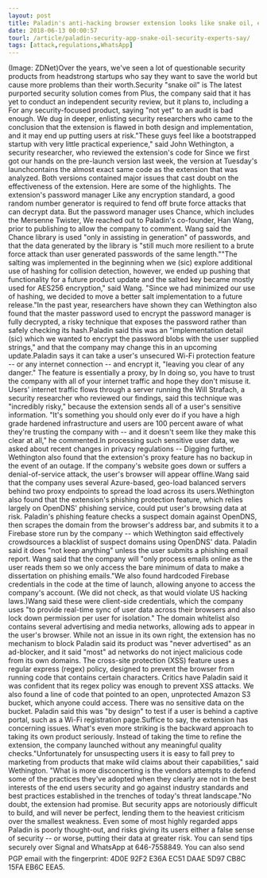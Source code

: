 ```yaml
---
layout: post
title: Paladin's anti-hacking browser extension looks like snake oil, experts say
date: 2018-06-13 00:00:57
tourl: /article/paladin-security-app-snake-oil-security-experts-say/
tags: [attack,regulations,WhatsApp]
---
```

(Image: ZDNet)Over the years, we've seen a lot of questionable security products from headstrong startups who say they want to save the world but cause more problems than their worth.Security "snake oil" is The latest purported security solution comes from Plus, the company said that it has yet to conduct an independent security review, but it plans to, including a For any security-focused product, saying "not yet" to an audit is bad enough. We dug in deeper, enlisting security researchers who came to the conclusion that the extension is flawed in both design and implementation, and it may end up putting users at risk."These guys feel like a bootstrapped startup with very little practical experience," said John Wethington, a security researcher, who reviewed the extension's code for Since we first got our hands on the pre-launch version last week, the version at Tuesday's launchcontains the almost exact same code as the extension that was analyzed. Both versions contained major issues that cast doubt on the effectiveness of the extension. Here are some of the highlights. The extension's password manager Like any encryption standard, a good random number generator is required to fend off brute force attacks that can decrypt data. But the password manager uses Chance, which includes the Mersenne Twister, We reached out to Paladin's co-founder, Han Wang, prior to publishing to allow the company to comment. Wang said the Chance library is used "only in assisting in generation" of passwords, and that the data generated by the library is "still much more resilient to a brute force attack than user generated passwords of the same length.""The salting was implemented in the beginning when we (sic) explore additional use of hashing for collision detection, however, we ended up pushing that functionality for a future product update and the salted key became mostly used for AES256 encryption," said Wang. "Since we had minimized our use of hashing, we decided to move a better salt implementation to a future release."In the past year, researchers have shown they can Wethington also found that the master password used to encrypt the password manager is fully decrypted, a risky technique that exposes the password rather than safely checking its hash.Paladin said this was an "implementation detail (sic) which we wanted to encrypt the password blobs with the user supplied strings," and that the company may change this in an upcoming update.Paladin says it can take a user's unsecured Wi-Fi protection feature -- or any internet connection -- and encrypt it, "leaving you clear of any danger." The feature is essentially a proxy, by In doing so, you have to trust the company with all of your internet traffic and hope they don't misuse it. Users' internet traffic flows through a server running the Will Strafach, a security researcher who reviewed our findings, said this technique was "incredibly risky," because the extension sends all of a user's sensitive information. "It's something you should only ever do if you have a high grade hardened infrastructure and users are 100 percent aware of what they're trusting the company with -- and it doesn't seem like they make this clear at all," he commented.In processing such sensitive user data, we asked about recent changes in privacy regulations -- Digging further, Wethington also found that the extension's proxy feature has no backup in the event of an outage. If the company's website goes down or suffers a denial-of-service attack, the user's browser will appear offline.Wang said that the company uses several Azure-based, geo-load balanced servers behind two proxy endpoints to spread the load across its users.Wethington also found that the extension's phishing protection feature, which relies largely on OpenDNS' phishing service, could put user's browsing data at risk. Paladin's phishing feature checks a suspect domain against OpenDNS, then scrapes the domain from the browser's address bar, and submits it to a Firebase store run by the company -- which Wethington said effectively crowdsources a blacklist of suspect domains using OpenDNS' data. Paladin said it does "not keep anything" unless the user submits a phishing email report. Wang said that the company will "only process emails online as the user reads them so we only access the bare minimum of data to make a dissertation on phishing emails."We also found hardcoded Firebase credentials in the code at the time of launch, allowing anyone to access the company's account. (We did not check, as that would violate US hacking laws.)Wang said these were client-side credentials, which the company uses "to provide real-time sync of user data across their browsers and also lock down permission per user for isolation." The domain whitelist also contains several advertising and media networks, allowing ads to appear in the user's browser. While not an issue in its own right, the extension has no mechanism to block Paladin said its product was "never advertised" as an ad-blocker, and it said "most" ad networks do not inject malicious code from its own domains. The cross-site protection (XSS) feature uses a regular express (regex) policy, designed to prevent the browser from running code that contains certain characters. Critics have Paladin said it was confident that its regex policy was enough to prevent XSS attacks. We also found a line of code that pointed to an open, unprotected Amazon S3 bucket, which anyone could access. There was no sensitive data on the bucket. Paladin said this was "by design" to test if a user is behind a captive portal, such as a Wi-Fi registration page.Suffice to say, the extension has concerning issues. What's even more striking is the backward approach to taking its own product seriously. Instead of taking the time to refine the extension, the company launched without any meaningful quality checks."Unfortunately for unsuspecting users it is easy to fall prey to marketing from products that make wild claims about their capabilities," said Wethington. "What is more disconcerting is the vendors attempts to defend some of the practices they've adopted when they clearly are not in the best interests of the end users security and go against industry standards and best practices established in the trenches of today's threat landscape."No doubt, the extension had promise. But security apps are notoriously difficult to build, and will never be perfect, lending them to the heaviest criticism over the smallest weakness. Even some of most highly regarded apps Paladin is poorly thought-out, and risks giving its users either a false sense of security -- or worse, putting their data at greater risk. You can send tips securely over Signal and WhatsApp at 646-7558849. You can also send PGP email with the fingerprint: 4D0E 92F2 E36A EC51 DAAE 5D97 CB8C 15FA EB6C EEA5.